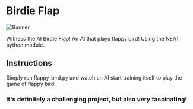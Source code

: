 # Birdie Flap

![Banner](flappy.avif)

Witness the AI Birdie Flap!
An AI that plays flappy bird! Using the NEAT python module.

## Instructions
Simply run flappy_bird.py and watch an AI start training itself to play the game of flappy bird!

### It's definitely a challenging project, but also very fascinating!
